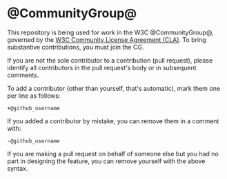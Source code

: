 # @CommunityGroup@

This repository is being used for work in the W3C @CommunityGroup@, governed by the [W3C Community License Agreement (CLA)](http://www.w3.org/community/about/agreements/cla/). To bring substantive contributions, you must join the CG. 

If you are not the sole contributor to a contribution (pull request), please identify all 
contributors in the pull request's body or in subsequent comments.

To add a contributor (other than yourself, that's automatic), mark them one per line as follows:

```
+@github_username
```

If you added a contributor by mistake, you can remove them in a comment with:

```
-@github_username
```

If you are making a pull request on behalf of someone else but you had no part in designing the 
feature, you can remove yourself with the above syntax.
